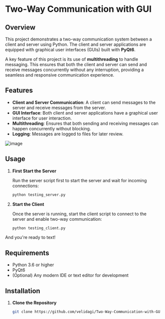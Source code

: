 # Two-Way Communication with GUI

## Overview

This project demonstrates a two-way communication system between a client and server using Python. The client and server applications are equipped with graphical user interfaces (GUIs) built with **PyQt6**. 

A key feature of this project is its use of **multithreading** to handle messaging. This ensures that both the client and server can send and receive messages concurrently without any interruption, providing a seamless and responsive communication experience.

## Features

- **Client and Server Communication**: A client can send messages to the server and receive messages from the server.
- **GUI Interface**: Both client and server applications have a graphical user interface for user interaction.
- **Multithreading**: Ensures that both sending and receiving messages can happen concurrently without blocking.
- **Logging**: Messages are logged to files for later review.

![image](https://github.com/user-attachments/assets/abc4df89-bc71-4233-89cd-0fe3c7c066c4)

## Usage

1. **First Start the Server**

   Run the server script first to start the server and wait for incoming connections:

   ```bash
   python testing_server.py

1. **Start the Client**

   Once the server is running, start the client script to connect to the server and enable two-way communication:
   ```bash
   python testing_client.py

And you're ready to text!


## Requirements

- Python 3.6 or higher
- PyQt6
- (Optional) Any modern IDE or text editor for development

## Installation

1. **Clone the Repository**
   ```bash
   git clone https://github.com/velidagi/Two-Way-Communication-with-GUI.git
